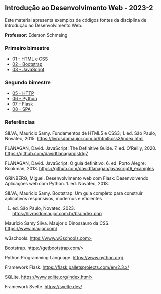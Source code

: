 ## Introdução ao Desenvolvimento Web - 2023-2
Este material apresenta exemplos de códigos fontes da disciplina de Introdução ao Desenvolvimento Web.

**Professor:** Ederson Schmeing

### Primeiro bimestre
 - [01 - HTML e CSS](https://github.com/edersonschmeing/introducao-ao-desenvolvimento-web-2023-2/tree/main/html-css)
 - [02 - Bootstrap](https://github.com/edersonschmeing/introducao-ao-desenvolvimento-web-2023-2/tree/main/bootstrap-5)
 - [03 - JavaScript](https://github.com/edersonschmeing/introducao-ao-desenvolvimento-web-2023-2/tree/main/javascript)

### Segundo bimestre
 - [05 - HTTP]()
 - [06 - Python]()
 - [07 - Flask]()
 - [08 - SPA]()

### Referências 

SILVA, Mauricio Samy. Fundamentos de HTML5 e CSS3; 1. ed. São Paulo, Novatec, 2015.
https://livrosdomaujor.com.br/html5css3/index.html

FLANAGAN, David. JavaScript: The Definitive Guide. 7. ed. O’Reilly, 2020.
https://github.com/davidflanagan/jstdg7

FLANAGAN, David. JavaScript: O guia definitivo. 6. ed. Porto Alegre: Bookman, 2013.
https://github.com/davidflanagan/javascript6_examples

GRINBERG, Miguel. Desenvolvimento web com Flask: Desenvolvendo Aplicações web com Python. 1. ed. Novatec, 2018.

SILVA, Mauricio Samy. Bootstrap: Um guia completo para construir aplicativos responsivos, modernos e eficientes
1. ed. São Paulo, Novatec, 2023. https://livrosdomaujor.com.br/bs/index.php

Maurício Samy Silva. Maujor o Dinossauro da CSS. https://www.maujor.com/

w3schools. https://www.w3schools.com>

Bootstrap. https://getbootstrap.com/>

Python Programming Language. https://www.python.org/

Framework Flask. https://flask.palletsprojects.com/en/2.3.x/

SQLite. https://www.sqlite.org/index.html>

Framework Svelte. https://svelte.dev/


